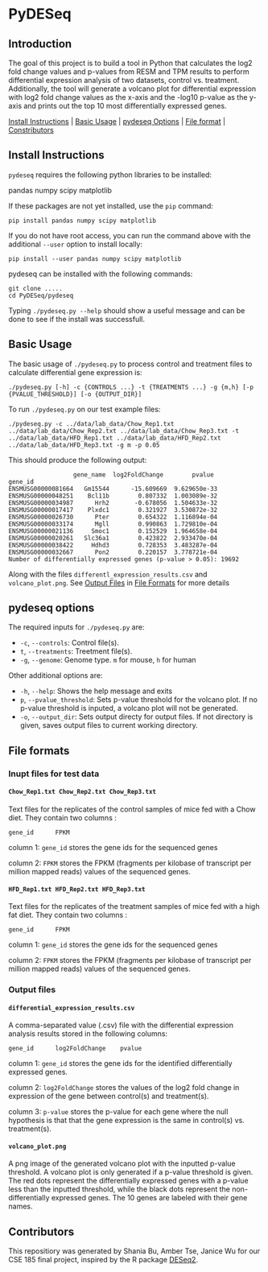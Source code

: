 # PyDESeq

## Introduction
The goal of this project is to build a tool in Python that calculates the log2 fold change values and p-values from RESM and TPM results to perform differential expression analysis of two datasets, control vs. treatment. Additionally, the tool will generate a volcano plot for differential expression with log2 fold change values as the x-axis and the -log10 p-value as the y-axis and prints out the top 10 most differentially expressed genes. 

[Install Instructions](#install) | [Basic Usage](#usage) | [pydeseq Options](#options) | [File format](#format) | [Constributors](#credit)

<a name="install"></a>
## Install Instructions

`pydeseq` requires the following python libraries to be installed:

pandas
numpy 
scipy
matplotlib

If these packages are not yet installed, use the `pip` command:
```
pip install pandas numpy scipy matplotlib
```
If you do not have root access, you can run the command above with the additional `--user` option to install locally:  
```
pip install --user pandas numpy scipy matplotlib
```

pydeseq can be installed with the following commands:
```
git clone .....
cd PyDESeq/pydeseq

```

Typing `./pydeseq.py --help` should show a useful message and can be done to see if the install was successfull. 

<a name="usage"></a>
## Basic Usage
The basic usage of `./pydeseq.py` to process control and treatment files to calculate differential gene expression is:
```
./pydeseq.py [-h] -c {CONTROLS ...} -t {TREATMENTS ...} -g {m,h} [-p {PVALUE_THRESHOLD}] [-o {OUTPUT_DIR}]
```
To run `./pydeseq.py` on our test example files:
```
./pydeseq.py -c ../data/lab_data/Chow_Rep1.txt ../data/lab_data/Chow_Rep2.txt ../data/lab_data/Chow_Rep3.txt -t ../data/lab_data/HFD_Rep1.txt ../data/lab_data/HFD_Rep2.txt ../data/lab_data/HFD_Rep3.txt -g m -p 0.05
```

This should produce the following output:

```
                  gene_name  log2FoldChange        pvalue
gene_id
ENSMUSG00000081664   Gm15544      -15.609669  9.629650e-33
ENSMUSG00000048251    Bcl11b        0.807332  1.003089e-32
ENSMUSG00000034987      Hrh2       -0.678056  1.504633e-32
ENSMUSG00000017417    Plxdc1        0.321927  3.530872e-32
ENSMUSG00000026730      Pter        0.654322  1.116894e-04
ENSMUSG00000033174      Mgll        0.990863  1.729810e-04
ENSMUSG00000021136     Smoc1        0.152529  1.964658e-04
ENSMUSG00000020261   Slc36a1        0.423822  2.933470e-04
ENSMUSG00000038422     Hdhd3        0.728353  3.483287e-04
ENSMUSG00000032667      Pon2        0.220157  3.778721e-04
Number of differentially expressed genes (p-value > 0.05): 19692
```
Along with the files `differentl_expression_results.csv` and `volcano_plot.png`. See [Output Files](#output-files) in [File Formats](#file-formats) for more details

<a name="options"></a>
## pydeseq options
The required inputs for `./pydeseq.py` are:
- `-c`, `--controls`: Control file(s). 
- `t`, `--treatments`: Treetment file(s).
- `-g`, `--genome`: Genome type. `m` for mouse, `h` for human

Other additional options are:
- `-h`, `--help`: Shows the help message and exits
- `p`, `--pvalue_threshold`: Sets p-value threshold for the volcano plot. If no p-value threshold is inputed, a volcano plot will not be generated. 
- `-o`, `--output_dir`: Sets output directy for output files. If not directory is given, saves output files to current working directory. 

<a name="format"></a>
## File formats

### Inupt files for test data
#### `Chow_Rep1.txt Chow_Rep2.txt Chow_Rep3.txt`

Text files for the replicates of the control samples of mice fed with a Chow diet. They contain two columns :
```
gene_id      FPKM
```
column 1: `gene_id` stores the gene ids for the sequenced genes

column 2: `FPKM` stores the FPKM (fragments per kilobase of transcript per million mapped reads) values of the sequenced genes.

#### `HFD_Rep1.txt HFD_Rep2.txt HFD_Rep3.txt`

Text files for the replicates of the treatment samples of mice fed with a high fat diet. They contain two columns :
```
gene_id      FPKM
```
column 1: `gene_id` stores the gene ids for the sequenced genes

column 2: `FPKM` stores the FPKM (fragments per kilobase of transcript per million mapped reads) values of the sequenced genes.


### Output files
#### `differential_expression_results.csv`
A comma-separated value (.csv) file with the differential expression analysis results stored in the following columns:
```
gene_id      log2FoldChange    pvalue
```
column 1: `gene_id` stores the gene ids for the identified differentially expressed genes.

column 2: `log2FoldChange` stores the values of the log2 fold change in expression of the gene between control(s) and treatment(s).

column 3: `p-value` stores the p-value for each gene where the null hypothesis is that that the gene expression is the same in control(s) vs. treatment(s). 

#### `volcano_plot.png`
A png image of the generated volcano plot with the inputted p-value threshold. A volcano plot is only generated if a p-value threshold is given. The red dots represent the differentially expressed genes with a p-value less than the inputted threshold, while the black dots represent the non-differentially expressed genes. The 10 genes are labeled with their gene names. 


<a name="credit"></a>
## Contributors
This repositiory was generated by Shania Bu, Amber Tse, Janice Wu for our CSE 185 final project, inspired by the R package [DESeq2](https://bioconductor.org/packages/release/bioc/html/DESeq2.html). 
